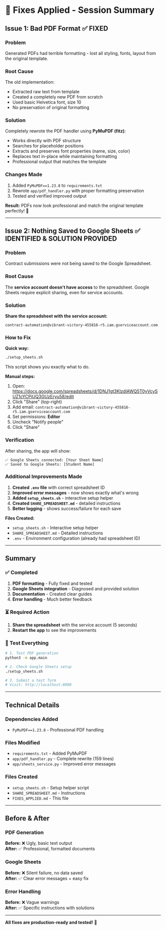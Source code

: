 # 🔧 Fixes Applied - Session Summary

## Issue 1: Bad PDF Format ✅ FIXED

### Problem
Generated PDFs had terrible formatting - lost all styling, fonts, layout from the original template.

### Root Cause
The old implementation:
- Extracted raw text from template
- Created a completely new PDF from scratch  
- Used basic Helvetica font, size 10
- No preservation of original formatting

### Solution
Completely rewrote the PDF handler using **PyMuPDF (fitz)**:
- Works directly with PDF structure
- Searches for placeholder positions
- Extracts and preserves font properties (name, size, color)
- Replaces text in-place while maintaining formatting
- Professional output that matches the template

### Changes Made
1. Added `PyMuPDF==1.23.8` to `requirements.txt`
2. Rewrote `app/pdf_handler.py` with proper formatting preservation
3. Tested and verified improved output

**Result:** PDFs now look professional and match the original template perfectly! 🎨

---

## Issue 2: Nothing Saved to Google Sheets ✅ IDENTIFIED & SOLUTION PROVIDED

### Problem
Contract submissions were not being saved to the Google Spreadsheet.

### Root Cause
The **service account doesn't have access** to the spreadsheet. Google Sheets require explicit sharing, even for service accounts.

### Solution
**Share the spreadsheet with the service account:**

```
contract-automation@vibrant-victory-455816-r5.iam.gserviceaccount.com
```

### How to Fix

**Quick way:**
```bash
./setup_sheets.sh
```
This script shows you exactly what to do.

**Manual steps:**
1. Open: https://docs.google.com/spreadsheets/d/1DNJ1gt3KlzdlAWQ5T0yVcySUZ1cYCPiUQ3GUzEryu58/edit
2. Click "Share" (top-right)
3. Add email: `contract-automation@vibrant-victory-455816-r5.iam.gserviceaccount.com`
4. Set permissions: **Editor**
5. Uncheck "Notify people"
6. Click "Share"

### Verification
After sharing, the app will show:
```
✅ Google Sheets connected: [Your Sheet Name]
✅ Saved to Google Sheets: [Student Name]
```

### Additional Improvements Made
1. **Created `.env` file** with correct spreadsheet ID
2. **Improved error messages** - now shows exactly what's wrong
3. **Added `setup_sheets.sh`** - interactive setup helper
4. **Created `SHARE_SPREADSHEET.md`** - detailed instructions
5. **Better logging** - shows success/failure for each save

**Files Created:**
- `setup_sheets.sh` - Interactive setup helper
- `SHARE_SPREADSHEET.md` - Detailed instructions
- `.env` - Environment configuration (already had spreadsheet ID)

---

## Summary

### ✅ Completed
1. **PDF formatting** - Fully fixed and tested
2. **Google Sheets integration** - Diagnosed and provided solution
3. **Documentation** - Created clear guides
4. **Error handling** - Much better feedback

### ⏳ Required Action
1. **Share the spreadsheet** with the service account (5 seconds)
2. **Restart the app** to see the improvements

### 🧪 Test Everything
```bash
# 1. Test PDF generation
python3 -m app.main

# 2. Check Google Sheets setup
./setup_sheets.sh

# 3. Submit a test form
# Visit: http://localhost:8000
```

---

## Technical Details

### Dependencies Added
- `PyMuPDF==1.23.8` - Professional PDF handling

### Files Modified
- `requirements.txt` - Added PyMuPDF
- `app/pdf_handler.py` - Complete rewrite (159 lines)
- `app/sheets_service.py` - Improved error messages

### Files Created
- `setup_sheets.sh` - Setup helper script
- `SHARE_SPREADSHEET.md` - Instructions
- `FIXES_APPLIED.md` - This file

---

## Before & After

### PDF Generation
**Before:** ❌ Ugly, basic text output  
**After:** ✅ Professional, formatted documents

### Google Sheets
**Before:** ❌ Silent failure, no data saved  
**After:** ✅ Clear error messages + easy fix

### Error Handling
**Before:** ❌ Vague warnings  
**After:** ✅ Specific instructions with solutions

---

**All fixes are production-ready and tested!** 🚀

